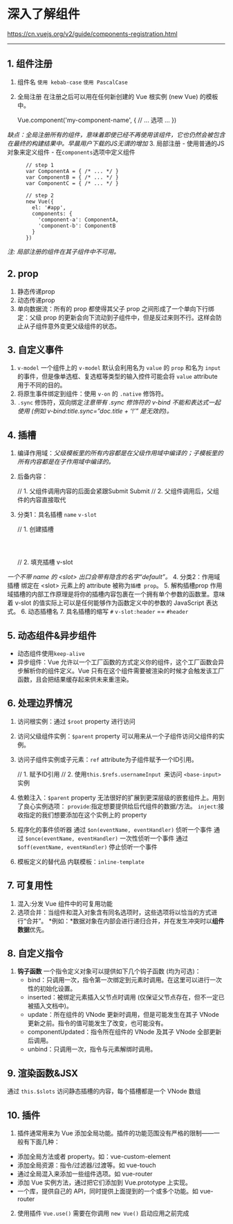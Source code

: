 # 深入了解组件

<https://cn.vuejs.org/v2/guide/components-registration.html>

___

## 1. 组件注册

1. 组件名
`使用 kebab-case`
`使用 PascalCase`
2. 全局注册
在注册之后可以用在任何新创建的 Vue 根实例 (new Vue) 的模板中。

      Vue.component('my-component-name', {
        // ... 选项 ...
      })

*缺点：全局注册所有的组件，意味着即使已经不再使用该组件，它也仍然会被包含在最终的构建结果中。早晨用户下载的JS无谓的增加*
3. 局部注册
    - 使用普通的JS对象来定义组件
    - 在`components`选项中定义组件

          // step 1
          var ComponentA = { /* ... */ }
          var ComponentB = { /* ... */ }
          var ComponentC = { /* ... */ }

          // step 2
          new Vue({
            el: '#app',
            components: {
              'component-a': ComponentA,
              'component-b': ComponentB
            }
          })
*注: 局部注册的组件在其子组件中不可用。*

## 2. prop

1. 静态传递prop
2. 动态传递prop
3. 单向数据流：所有的 prop 都使得其父子 prop 之间形成了一个单向下行绑定：父级 prop 的更新会向下流动到子组件中，但是反过来则不行。这样会防止从子组件意外变更父级组件的状态。

## 3. 自定义事件

1. `v-model` 一个组件上的 `v-model` 默认会利用名为 `value` 的 `prop` 和名为 `input` 的事件，但是像单选框、复选框等类型的输入控件可能会将 `value` attribute 用于不同的目的。
2. 将原生事件绑定到组件：使用 `v-on` 的 `.native` 修饰符。
3. `.sync` 修饰符，双向绑定*注意带有 .sync 修饰符的 v-bind 不能和表达式一起使用 (例如 v-bind:title.sync=”doc.title + ‘!’” 是无效的)。*

## 4. 插槽

1. 编译作用域：*父级模板里的所有内容都是在父级作用域中编译的；子模板里的所有内容都是在子作用域中编译的。*
2. 后备内容：

      // 1. 父组件调用内容的后面会紧跟Submit
      <slot>Submit</slot>
      // 2. 父组件调用后，父组件的内容直接取代
      <slot></slot>

3. 分类1：具名插槽 `name` `v-slot`

      // 1. 创建插槽
      <header>
      <slot name="header"></slot>
      </header>
      // 2. 填充插槽 v-slot
      <template v-slot:header>
      <h1>Here might be a page title</h1>
      </template>

*一个不带 name 的 \<slot> 出口会带有隐含的名字“default”。*
4. 分类2：作用域插槽
绑定在 \<slot> 元素上的 attribute 被称为`插槽 prop`。
5. 解构插槽prop
作用域插槽的内部工作原理是将你的插槽内容包裹在一个拥有单个参数的函数里。意味着 v-slot 的值实际上可以是任何能够作为函数定义中的参数的 JavaScript 表达式。
6. 动态插槽名
7. 具名插槽的缩写 `#` `v-slot:header` == `#header`

## 5. 动态组件&异步组件

- 动态组件使用`keep-alive`
- 异步组件：Vue 允许以一个工厂函数的方式定义你的组件，这个工厂函数会异步解析你的组件定义。Vue 只有在这个组件需要被渲染的时候才会触发该工厂函数，且会把结果缓存起来供未来重渲染。

## 6. 处理边界情况

1. 访问根实例：通过 `$root` property 进行访问
2. 访问父级组件实例：`$parent` property 可以用来从一个子组件访问父组件的实例。
3. 访问子组件实例或子元素：`ref` attribute为子组件赋予一个ID引用。

      // 1. 赋予ID引用
      <base-input ref="usernameInput"></base-input>
      // 2. 使用`this.$refs.usernameInput `来访问 `<base-input>`实例

4. 依赖注入：`$parent` property 无法很好的扩展到更深层级的嵌套组件上。用到了良心实例选项：
    `provide`:指定想要提供给后代组件的数据/方法。
    `inject`:接收指定的我们想要添加在这个实例上的 property
5. 程序化的事件侦听器
    通过 `$on(eventName, eventHandler)` 侦听一个事件
    通过 `$once(eventName, eventHandler)` 一次性侦听一个事件
    通过 `$off(eventName, eventHandler)` 停止侦听一个事件
6. 模板定义的替代品
    内联模板：`inline-template` 

## 7. 可复用性

1. 混入:分发 Vue 组件中的可复用功能
2. 选项合并：当组件和混入对象含有同名选项时，这些选项将以恰当的方式进行“合并”。
*例如：*数据对象在内部会进行递归合并，并在发生冲突时以**组件数据**优先。

## 8. 自定义指令

1. **钩子函数**
    一个指令定义对象可以提供如下几个钩子函数 (均为可选)：
    - bind：只调用一次，指令第一次绑定到元素时调用。在这里可以进行一次性的初始化设置。
    - inserted：被绑定元素插入父节点时调用 (仅保证父节点存在，但不一定已被插入文档中)。
    - update：所在组件的 VNode 更新时调用，但是可能发生在其子 VNode 更新之前。指令的值可能发生了改变，也可能没有。
    - componentUpdated：指令所在组件的 VNode 及其子 VNode 全部更新后调用。
    - unbind：只调用一次，指令与元素解绑时调用。

## 9. 渲染函数&JSX

通过 `this.$slots` 访问静态插槽的内容，每个插槽都是一个 VNode 数组

## 10. 插件

1. 插件通常用来为 Vue 添加全局功能。插件的功能范围没有严格的限制——一般有下面几种：

- 添加全局方法或者 property。如：vue-custom-element
- 添加全局资源：指令/过滤器/过渡等。如 vue-touch
- 通过全局混入来添加一些组件选项。如 vue-router
- 添加 Vue 实例方法，通过把它们添加到 Vue.prototype 上实现。
- 一个库，提供自己的 API，同时提供上面提到的一个或多个功能。如 vue-router

2. 使用插件 `Vue.use()`
需要在你调用 `new Vue()` 启动应用之前完成
